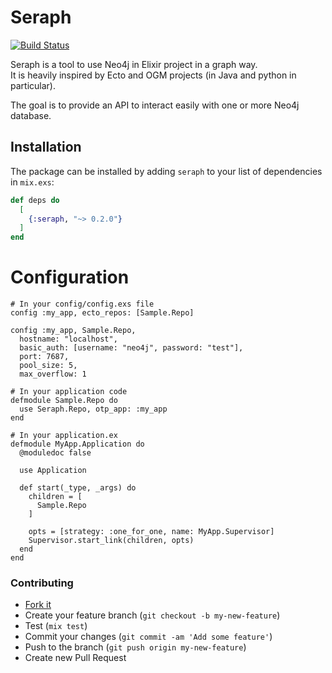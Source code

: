 # Seraph

[![Build Status](https://travis-ci.org/dominique-vassard/seraph.svg?branch=master)](https://travis-ci.org/dominique-vassard/seraph)

Seraph is a tool to use Neo4j in Elixir project in a graph way.  
It is heavily inspired by Ecto and OGM projects (in Java and python in particular).  

The goal is to provide an API to interact easily with one or more Neo4j database.  

## Installation

The package can be installed by adding `seraph` to your list of dependencies in `mix.exs`:

```elixir
def deps do
  [
    {:seraph, "~> 0.2.0"}
  ]
end
```

# Configuration
```
# In your config/config.exs file
config :my_app, ecto_repos: [Sample.Repo]

config :my_app, Sample.Repo,
  hostname: "localhost",
  basic_auth: [username: "neo4j", password: "test"],
  port: 7687,
  pool_size: 5,
  max_overflow: 1

# In your application code
defmodule Sample.Repo do
  use Seraph.Repo, otp_app: :my_app
end

# In your application.ex
defmodule MyApp.Application do
  @moduledoc false

  use Application

  def start(_type, _args) do
    children = [
      Sample.Repo
    ]

    opts = [strategy: :one_for_one, name: MyApp.Supervisor]
    Supervisor.start_link(children, opts)
  end
end
```

### Contributing

- [Fork it](https://github.com/dominique-vassard/seraph/fork)
- Create your feature branch (`git checkout -b my-new-feature`)
- Test (`mix test`)
- Commit your changes (`git commit -am 'Add some feature'`)
- Push to the branch (`git push origin my-new-feature`)
- Create new Pull Request

